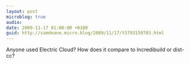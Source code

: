 ```yaml
---
layout: post
microblog: true
audio: 
date: 2009-11-17 01:00:00 +0100
guid: http://samdeane.micro.blog/2009/11/17/t5793159703.html
---
```

Anyone used Electric Cloud? How does it compare to Incredibuild or dist-cc?
